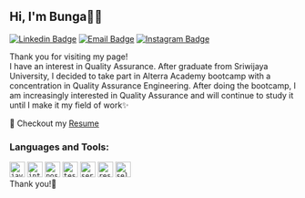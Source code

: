 ## Hi, I'm Bunga👋😄

[![Linkedin Badge](https://img.shields.io/badge/-LinkedIn-blue)](https://www.linkedin.com/in/bungaayuferdiyanti/) 
[![Email Badge](https://img.shields.io/badge/-Email-red)](mailto:bungaayu9599@gmail.com)
[![Instagram Badge](https://img.shields.io/badge/-Instagram-ff69b4)](https://www.instagram.com/bungaayu.f/)

Thank you for visiting my page!
<br> I have an interest in Quality Assurance. After graduate from Sriwijaya University, I decided to take part in Alterra Academy bootcamp with a concentration in Quality Assurance Engineering. After doing the bootcamp, I am increasingly interested in Quality Assurance and will continue to study it until I make it my field of work✨

📝 Checkout my [Resume](https://drive.google.com/drive/folders/1Up7lJBY89j99RaIbc7ptm6JzIefMvT0G?usp=share_link)
 
### Languages and Tools:

<code><img height="27" src="https://1000logos.net/wp-content/uploads/2020/09/Java-Logo.jpg" alt="java"></code>
<code><img height="27" src="https://upload.wikimedia.org/wikipedia/commons/thumb/9/9c/IntelliJ_IDEA_Icon.svg/1024px-IntelliJ_IDEA_Icon.svg.png" alt="intellij"></code>
<code><img height="27" src="https://seeklogo.com/images/P/postman-logo-0087CA0D15-seeklogo.com.png" alt="postman"></code>
<code><img height="27" src="https://yt3.ggpht.com/P1T1US8jV9KoXWIIAkBdlFAySc22as0Jf_bLp9ZLx0E2JpHuvedo8dHGs1mmUTgxDYx7mcv84w=s900-c-k-c0x00ffffff-no-rj" alt="testrail"></code>
<code><img height="27" src="https://external-content.duckduckgo.com/iu/?u=https%3A%2F%2Ftse4.mm.bing.net%2Fth%3Fid%3DOIP.AUV12oZqb46PqdU7h0jzcwHaFj%26pid%3DApi&f=1&ipt=cfa3a3107aaba301d8e9b08fdfb5662081063da589d332a94cee2164fb397981&ipo=images" alt="serenity"></code>
<code><img height="27" src="https://external-content.duckduckgo.com/iu/?u=https%3A%2F%2Ftse4.mm.bing.net%2Fth%3Fid%3DOIP.qmS-f8Pv72ZavjF22v-xiwAAAA%26pid%3DApi&f=1&ipt=e8fdc46f8b7cdb7681800dadd3c73ea59c2063b28ded690e81ded4312ad5ea1c&ipo=images" alt="restassured"></code>
<code><img height="27" src="https://seeklogo.com/images/S/selenium-logo-DB9103D7CF-seeklogo.com.png" alt="selenium"></code>
<br>
Thank you!💖
<!--
**bungaayu/bungaayu** is a ✨ _special_ ✨ repository because its `README.md` (this file) appears on your GitHub profile.

Here are some ideas to get you started:

- 🔭 I’m currently working on ...
- 🌱 I’m currently learning ...
- 👯 I’m looking to collaborate on ...
- 🤔 I’m looking for help with ...
- 💬 Ask me about ...
- 📫 How to reach me: ...
- 😄 Pronouns: ...
- ⚡ Fun fact: ...
-->
